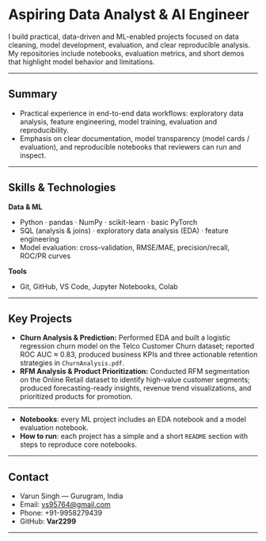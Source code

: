 # **Aspiring Data Analyst & AI Engineer**


I build practical, data-driven and ML-enabled projects focused on data cleaning, model development, evaluation, and clear reproducible analysis. My repositories include notebooks, evaluation metrics, and short demos that highlight model behavior and limitations.

---

## Summary

* Practical experience in end-to-end data workflows: exploratory data analysis, feature engineering, model training, evaluation and reproducibility.
* Emphasis on clear documentation, model transparency (model cards / evaluation), and reproducible notebooks that reviewers can run and inspect.

---

## Skills & Technologies

**Data & ML**

* Python · pandas · NumPy · scikit-learn · basic PyTorch
* SQL (analysis & joins) · exploratory data analysis (EDA) · feature engineering
* Model evaluation: cross-validation, RMSE/MAE, precision/recall, ROC/PR curves

**Tools**

* Git, GitHub, VS Code, Jupyter Notebooks, Colab

---

## Key Projects

* **Churn Analysis & Prediction:** Performed EDA and built a logistic regression churn model on the Telco Customer Churn dataset; reported ROC AUC ≈ 0.83, produced business KPIs and three actionable retention strategies in `ChurnAnalysis.pdf`.
* **RFM Analysis & Product Prioritization:** Conducted RFM segmentation on the Online Retail dataset to identify high-value customer segments; produced forecasting-ready insights, revenue trend visualizations, and prioritized products for promotion.

---

* **Notebooks**: every ML project includes an EDA notebook and a model evaluation notebook.
* **How to run**: each project has a simple and a short `README` section with steps to reproduce core notebooks.

---


## Contact

* Varun Singh — Gurugram, India
* Email: [vs95764@gmail.com](mailto:vs95764@gmail.com)
* Phone: +91-9958279439
* GitHub: **Var2299**

---
